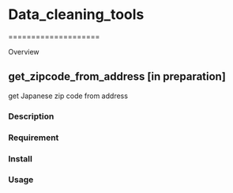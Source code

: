 # Data_cleaning_tools
====================

Overview

## get_zipcode_from_address [in preparation]
get Japanese zip code from address

### Description

### Requirement

### Install

### Usage

